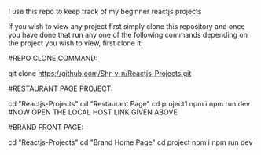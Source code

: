 I use this repo to keep track of my beginner reactjs projects

If you wish to view any project first simply clone this repository and once you have done that
run any one of the following commands depending on the project you wish to view, first clone it:

#REPO CLONE COMMAND:

git clone https://github.com/Shr-v-n/Reactjs-Projects.git

#RESTAURANT PAGE PROJECT:

cd "Reactjs-Projects"
cd "Restaurant Page"
cd project1
npm i
npm run dev
#NOW OPEN THE LOCAL HOST LINK GIVEN ABOVE


#BRAND FRONT PAGE:

cd "Reactjs-Projects"
cd "Brand Home Page"
cd project
npm i
npm run dev
